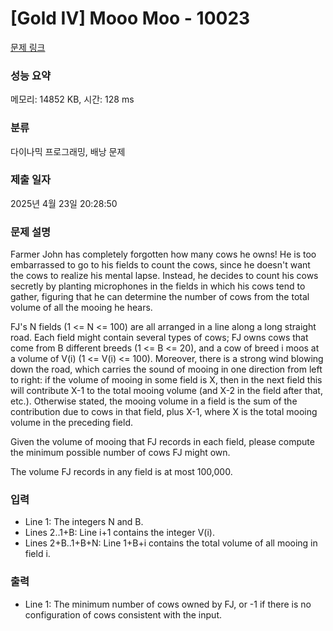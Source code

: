 # [Gold IV] Mooo Moo - 10023 

[문제 링크](https://www.acmicpc.net/problem/10023) 

### 성능 요약

메모리: 14852 KB, 시간: 128 ms

### 분류

다이나믹 프로그래밍, 배낭 문제

### 제출 일자

2025년 4월 23일 20:28:50

### 문제 설명

<p>Farmer John has completely forgotten how many cows he owns!  He is too embarrassed to go to his fields to count the cows, since he doesn't want the cows to realize his mental lapse.  Instead, he decides to count his cows secretly by planting microphones in the fields in which his cows tend to gather, figuring that he can determine the number of cows from the total volume of all the mooing he hears.</p><p>FJ's N fields (1 <= N <= 100) are all arranged in a line along a long straight road.  Each field might contain several types of cows; FJ owns cows that come from B different breeds (1 <= B <= 20), and a cow of breed i moos at a volume of V(i) (1 <= V(i) <= 100).  Moreover, there is a strong wind blowing down the road, which carries the sound of mooing in one direction from left to right: if the volume of mooing in some field is X, then in the next field this will contribute X-1 to the total mooing volume (and X-2 in the field after that, etc.). Otherwise stated, the mooing volume in a field is the sum of the contribution due to cows in that field, plus X-1, where X is the total mooing volume in the preceding field.</p><p>Given the volume of mooing that FJ records in each field, please compute the minimum possible number of cows FJ might own.</p><p>The volume FJ records in any field is at most 100,000.</p>

### 입력 

 <ul><li>Line 1: The integers N and B.</li><li>Lines 2..1+B: Line i+1 contains the integer V(i).</li><li>Lines 2+B..1+B+N: Line 1+B+i contains the total volume of all mooing in field i.</li></ul>

### 출력 

 <ul><li>Line 1: The minimum number of cows owned by FJ, or -1 if there is no configuration of cows consistent with the input.</li></ul>

